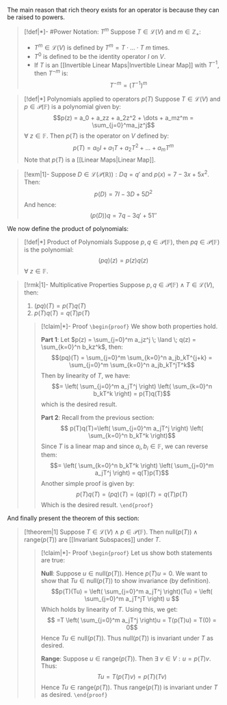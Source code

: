 The main reason that rich theory exists for an operator is because they can be raised to powers.

>[!def|*]- #Power Notation: $T^m$
>Suppose $T \in \mathcal L (V)$ and $m \in \mathbb{Z}_+$:
>- $T ^m \in \mathcal L (V)$ is defined by $T^m = T \cdot \dots \cdot T$ $m$ times.
>- $T^0$ is defined to be the identity operator $I$ on $V$.
>- If $T$ is an [[Invertible Linear Maps|Invertible Linear Map]] with $T^{-1}$, then $T^{-m}$ is: $$T^{-m} = (T^{-1})^m$$

>[!def|*] Polynomials applied to operators $p(T)$
>Suppose $T \in \mathcal L (V)$ and $p \in \mathcal P (\mathbb{F})$ is a polynomial given by: $$p(z) = a_0 + a_zz + a_2z^2 + \dots + a_mz^m = \sum_{j=0}^ma_jz^j$$
>$\forall \: z \in \mathbb{F}$. Then $p(T)$ is the operator on $V$ defined by: $$p(T) = a_0I + a_1T + a_2T^2 + \dots +a_mT^m$$Note that $p(T)$ is a [[Linear Maps|Linear Map]].

>[!exm|1]-
>Suppose $D \in \mathcal L (\mathcal P(\mathbb{R})): Dq = q'$ and $p(x) = 7-3x+5x^2$. Then: $$p(D) = 7I-3D+5D^2$$And hence: $$(p(D))q = 7q -3q' + 51''$$

We now define the product of polynomials:

>[!def|*] Product of Polynomials
>Suppose $p,q \in \mathcal P(\mathbb{F})$, then $pq \in \mathcal P(\mathbb{F})$ is the polynomial: $$(pq)(z) = p(z)q(z)$$$\forall \: z \in \mathbb{F}$.

>[!rmk|1]- Multiplicative Properties
>Suppose $p,q \in \mathcal P(\mathbb{F}) \; \land \; T \in \mathcal L (V)$, then: 
>1. $(pq)(T) = p(T)q(T)$
>2. $p(T)q(T) = q(T)p(T)$
>
>>[!claim|*]- Proof
>>`\begin{proof}` We show both properties hold.
>>
>>**Part 1**: Let $p(z) = \sum_{j=0}^m a_jz^j \; \land \; q(z) = \sum_{k=0}^n b_kz^k$, then: $$(pq)(T) = \sum_{j=0}^m \sum_{k=0}^n a_jb_kT^{j+k} = \sum_{j=0}^m \sum_{k=0}^n a_jb_kT^jT^k$$Then by linearity of $T$, we have: $$= \left(  \sum_{j=0}^m a_jT^j \right)  \left(  \sum_{k=0}^n b_kT^k \right) = p(T)q(T)$$which is the desired result.
>>
>>**Part 2**: Recall from the previous section: $$ p(T)q(T)=\left(  \sum_{j=0}^m a_jT^j \right)  \left(  \sum_{k=0}^n b_kT^k \right)$$Since $T$ is a linear map and since $a_i , b_i \in \mathbb{F}$, we can reverse them: $$=   \left(  \sum_{k=0}^n b_kT^k \right) \left(  \sum_{j=0}^m a_jT^j \right) = q(T)p(T)$$
>>Another simple proof is given by: $$p(T)q(T) = (pq)(T) = (qp)(T) = q(T)p(T)$$Which is the desired result.
>>  `\end{proof}`

And finally present the theorem of this section:

>[!theorem|1]
>Suppose $T \in \mathcal L (V) \; \land \; p \in \mathcal P(\mathbb{F})$. Then $\text{null}(p(T)) \; \land \; \text{range}(p(T))$ are [[Invariant Subspaces]] under $T$.
>>[!claim|*]- Proof
>>`\begin{proof}` Let us show both statements are true:
>>
>>**Null**: Suppose $u \in \text{null}(p(T))$. Hence $p(T)u = 0$. We want to show that $Tu \in \text{null}(p(T))$ to show invariance (by definition). $$p(T)(Tu) = \left( \sum_{j=0}^m a_jT^j \right)(Tu) = \left( \sum_{j=0}^m a_jT^jT \right) u $$
>>Which holds by linearity of $T$. Using this, we get: $$ =T \left( \sum_{j=0}^m a_jT^j \right)u = T(p(T)u) = T(0) = 0$$
>>Hence $Tu \in \text{null}(p(T))$. Thus $\text{null}(p(T))$ is invariant under $T$ as desired.
>>
>>**Range**: Suppose $u \in \text{range}(p(T))$. Then $\exists \: v \in V : u = p(T)v$. Thus: $$Tu = T(p(T)v) = p(T)(Tv)$$Hence $Tu \in \text{range}(p(T))$. Thus $\text{range}(p(T))$ is invariant under $T$ as desired.
>> `\end{proof}`



